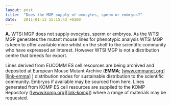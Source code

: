 ```yaml
---
layout: post
title:  "Does the MGP supply of ovocytes, sperm or embryos?"
date:   2011-01-13 15:15:42 +0100
---
```


**A.**  WTSI MGP does not supply ovocytes, sperm or embryos. As the WTSI MGP generates the mutant mouse lines for phenotypic analysis WTSI MGP is keen to offer available mice whilst on the shelf to the scientific community who have expressed an interest. However WTSI MGP is not a distribution centre that breeds for export.

Lines derived from EUCOMM ES cell resources are being archived and deposited at European Mouse Mutant Archive (**EMMA**; [www.emmanet.org][link-emma] ) distribution nodes for sustainable distribution to the scientific community. Embryos if available may be sourced from here. Lines generated from KOMP ES cell resources are supplied to the KOMP Repository ([www.komp.org][link-komp]) where a range of materials may be requested.

[link-emma]: http://www.emmanet.org
[link-komp]: http://www.komp.org
